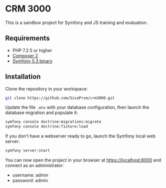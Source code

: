 CRM 3000
========

This is a sandbox project for Symfony and JS training and evaluation.

## Requirements

  * PHP 7.2.5 or higher
  * [Composer 2][1]
  * [Symfony 5.3 binary][2]


## Installation

Clone the repository in your workspace:

```bash
git clone https://github.com/SivaPrsm/crm3000.git
```

Update the file `.env` with your database configuration, then launch the database migration and populate it:

```bash
symfony console doctrine:migrations:migrate
symfony console doctrine:fixture:load
```

If you don't have a webserver ready to go, launch the Symfony local web server:
```bash
symfony server:start
```

You can now open the project in your browser at [https://localhost:8000][3] and connect as an administrator:

  * username: admin
  * password: admin

[1]: https://getcomposer.org/download/
[2]: https://symfony.com/download
[3]: https://localhost:8000
